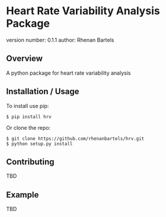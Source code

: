 Heart Rate Variability Analysis Package
===============================

version number: 0.1.1
author: Rhenan Bartels

Overview
--------

A python package for heart rate variability analysis

Installation / Usage
--------------------

To install use pip:

    $ pip install hrv


Or clone the repo:

    $ git clone https://github.com/rhenanbartels/hrv.git
    $ python setup.py install
    
Contributing
------------

TBD

Example
-------

TBD